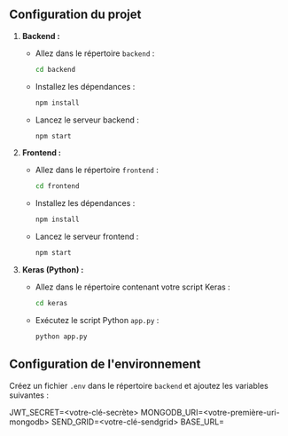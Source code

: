 ## Configuration du projet

1. **Backend :**

   - Allez dans le répertoire `backend` :
     ```bash
     cd backend
     ```
   - Installez les dépendances :
     ```bash
     npm install
     ```
   - Lancez le serveur backend :
     ```bash
     npm start
     ```

2. **Frontend :**

   - Allez dans le répertoire `frontend` :
     ```bash
     cd frontend
     ```
   - Installez les dépendances :
     ```bash
     npm install
     ```
   - Lancez le serveur frontend :
     ```bash
     npm start
     ```

3. **Keras (Python) :**

   - Allez dans le répertoire contenant votre script Keras :
     ```bash
     cd keras
     ```
   - Exécutez le script Python `app.py` :
     ```bash
     python app.py
     ```

## Configuration de l'environnement

Créez un fichier `.env` dans le répertoire `backend` et ajoutez les variables suivantes :

JWT_SECRET=<votre-clé-secrète>
MONGODB_URI=<votre-première-uri-mongodb>
SEND_GRID=<votre-clé-sendgrid>
BASE_URL=<votre-url-de-base>
